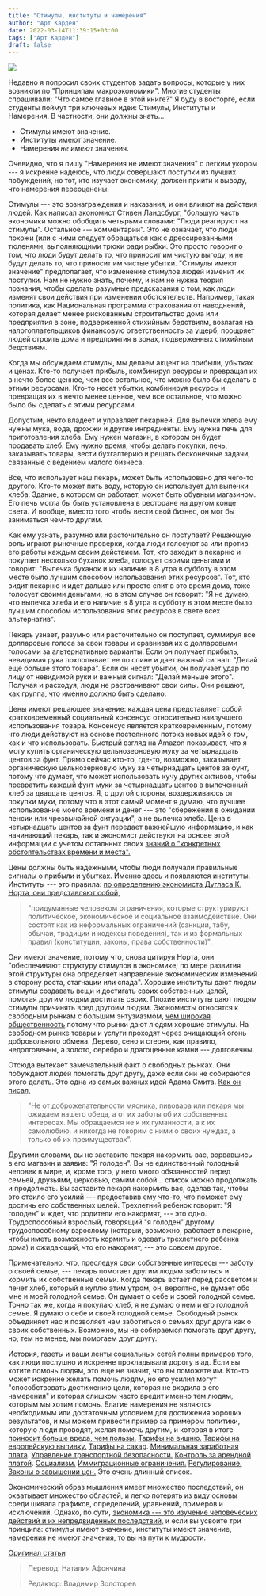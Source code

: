 ```yaml
---
title: "Стимулы, институты и намерения"
author: "Арт Карден"
date: 2022-03-14T11:39:15+03:00
tags: ["Арт Карден"]
draft: false
---
```

![](https://www.aier.org/wp-content/uploads/2021/09/flamingo-1536x975.jpg)

Недавно я попросил своих студентов задать вопросы, которые у них возникли по "Принципам макроэкономики". Многие студенты спрашивали: "Что самое главное в этой книге?" Я буду в восторге, если студенты поймут три ключевых идеи: Стимулы, Институты и Намерения. В частности, они должны знать...

* Стимулы имеют значение.
* Институты имеют значение.
* Намерения *не имеют* значения.

Очевидно, что я пишу "Намерения не имеют значения" с легким укором --- я искренне надеюсь, что люди совершают поступки из лучших побуждений, но тот, кто изучает экономику, должен прийти к выводу, что намерения переоценены. 

Стимулы --- это вознаграждения и наказания, и они влияют на действия людей. Как написал экономист Стивен Ландсбург, "большую часть экономики можно обобщить четырьмя словами: "Люди реагируют на стимулы". Остальное --- комментарии". Это не означает, что люди похожи (или с ними следует обращаться как с дрессированными тюленями, выполняющими трюки ради рыбки. Это просто говорит о том, что люди будут делать то, что приносит им чистую выгоду, и не будут делать то, что приносит им чистые убытки. "Стимулы имеют значение" предполагает, что изменение стимулов людей изменит их поступки. Нам не нужно знать, почему, и нам не нужна теория познания, чтобы сделать разумные предсказания о том, как люди изменят свои действия при изменении обстоятельств. Например, такая политика, как Национальная программа страхования от наводнений, которая делает менее рискованным строительство дома или предприятия в зоне, подверженной стихийным бедствиям, возлагая на налогоплательщиков финансовую ответственность за ущерб, поощряет людей строить дома и предприятия в зонах, подверженных стихийным бедствиям.

Когда мы обсуждаем стимулы, мы делаем акцент на прибыли, убытках и ценах. Кто-то получает прибыль, комбинируя ресурсы и превращая их в нечто более ценное, чем все остальное, что можно было бы сделать с этими ресурсами. Кто-то несет убытки, комбинируя ресурсы и превращая их в нечто менее ценное, чем все остальное, что можно было бы сделать с этими ресурсами.

Допустим, некто владеет и управляет пекарней. Для выпечки хлеба ему нужны мука, вода, дрожжи и другие ингредиенты. Ему нужна печь для приготовления хлеба. Ему нужен магазин, в котором он будет продавать хлеб. Ему нужно время, чтобы делать покупки, печь, заказывать товары, вести бухгалтерию и решать бесконечные задачи, связанные с ведением малого бизнеса.

Все, что использует наш пекарь, может быть использовано для чего-то другого. Кто-то может пить воду, которую он использует для выпечки хлеба. Здание, в котором он работает, может быть обувным магазином. Его печь могла бы быть установлена в ресторане на другом конце света. И вообще, вместо того чтобы вести свой бизнес, он мог бы заниматься чем-то другим.

Как ему узнать, разумно или расточительно он поступает? Решающую роль играют рыночные проверки, когда люди голосуют за или против его работы каждым своим действием. Тот, кто заходит в пекарню и покупает несколько буханок хлеба, голосует своими деньгами и говорит: "Выпечка буханок и их наличие в 8 утра в субботу в этом месте было лучшим способом использования этих ресурсов". Тот, кто видит пекарню и идет дальше или просто спит в это время дома, тоже голосует своими деньгами, но в этом случае он говорит: "Я не думаю, что выпечка хлеба и его наличие в 8 утра в субботу в этом месте было лучшим способом использования этих ресурсов в свете всех альтернатив".

Пекарь узнает, разумно или расточительно он поступает, суммируя все долларовые голоса за свои товары и сравнивая их с долларовыми голосами за альтернативные варианты. Если он получает прибыль, невидимая рука похлопывает ее по спине и дает важный сигнал: "Делай еще больше этого товара". Если он несет убытки, он получает удар по лицу от невидимой руки и важный сигнал: "Делай меньше этого". Получая и расходуя, люди не растрачивают свои силы. Они решают, как группа, что именно должно быть сделано.

Цены имеют решающее значение: каждая цена представляет собой кратковременный социальный консенсус относительно наилучшего использования товара. Консенсус является кратковременным, потому что люди действуют на основе постоянного потока новых идей о том, как и что использовать. Быстрый взгляд на Amazon показывает, что я могу купить органическую цельнозерновую муку за четырнадцать центов за фунт. Прямо сейчас кто-то, где-то, возможно, заказывает органическую цельнозерновую муку за четырнадцать центов за фунт, потому что думает, что может использовать кучу других активов, чтобы превратить каждый фунт муки за четырнадцать центов в выпеченный хлеб за двадцать центов. Я, с другой стороны, воздерживаюсь от покупки муки, потому что в этот самый момент я думаю, что лучшее использование моего времени и денег --- это "сбережения в ожидании пенсии или чрезвычайной ситуации", а не выпечка хлеба. Цена в четырнадцать центов за фунт передает важнейшую информацию, и как начинающий пекарь, так и экономист действуют на основе этой информации с учетом остальных своих [знаний о "конкретных обстоятельствах времени и места".](https://www.econlib.org/library/Essays/hykKnw.html)

Цены должны быть надежными, чтобы люди получали правильные сигналы о прибыли и убытках. Именно здесь и появляются институты. Институты --- это правила: [по определению экономиста Дугласа К. Норта, они представляют собой,](https://www.aeaweb.org/articles?id=10.1257/jep.5.1.97) 

> "придуманные человеком ограничения, которые структурируют политическое, экономическое и социальное взаимодействие. Они состоят как из неформальных ограничений (санкции, табу, обычаи, традиции и кодексы поведения), так и из формальных правил (конституции, законы, права собственности)".

Они имеют значение, потому что, снова цитируя Норта, они "обеспечивают структуру стимулов в экономике; по мере развития этой структуры она определяет направление экономических изменений в сторону роста, стагнации или спада". Хорошие институты дают людям стимулы создавать вещи и достигать своих собственных целей, помогая другим людям достигать своих. Плохие институты дают людям стимулы причинять вред другоим людям. Экономисты относятся к свободным рынкам с большим энтузиазмом, [чем широкая общественность](https://www.cato.org/policy-analysis/myth-rational-voter-why-democracies-choose-bad-policies) потому что рынки дают людям хорошие стимулы. На свободном рынке товары и услуги проходят через очищающий огонь добровольного обмена. Дерево, сено и стерня, как правило, недолговечны, а золото, серебро и драгоценные камни --- долговечны.

Отсюда вытекает замечательный факт о свободных рынках. Они побуждают людей помогать друг другу, даже если они не собираются этого делать. Это одна из самых важных идей Адама Смита. [Как он писал,](https://oll.libertyfund.org/quote/adam-smith-butcher-brewer-baker) 

> "Не от доброжелательности мясника, пивовара или пекаря мы ожидаем нашего обеда, а от их заботы об их собственных интересах. Мы обращаемся не к их гуманности, а к их самолюбию, и никогда не говорим с ними о своих нуждах, а только об их преимуществах".

Другими словами, вы не заставите пекаря накормить вас, ворвавшись в его магазин и заявив: "Я голоден". Вы не единственный голодный человек в мире, и, кроме того, у него много обязанностей перед семьей, друзьями, церковью, самим собой... список можно продолжать и продолжать. Вы заставите пекаря накормить вас, сделав так, чтобы это стоило его усилий --- предоставив ему что-то, что поможет ему достичь его собственных целей. Трехлетний ребенок говорит: "Я голоден" и ждет, что родители его накормят, --- это одно. Трудоспособный взрослый, говорящий "я голоден" другому трудоспособному взрослому (который, возможно, работает в пекарне, чтобы иметь возможность кормить и одевать трехлетнего ребенка дома) и ожидающий, что его накормят, --- это совсем другое.

Примечательно, что, преследуя свои собственные интересы --- заботу о своей семье, --- пекарь помогает другим людям заботиться и кормить их собственные семьи. Когда пекарь встает перед рассветом и печет хлеб, который я куплю этим утром, он, вероятно, не думает обо мне и моей голодной семье. Он думает о себе и своей голодной семье. Точно так же, когда я покупаю хлеб, я не думаю о нем и его голодной семье. Я думаю о себе и своей голодной семье. Свободный рынок объединяет нас и позволяет нам заботиться о семьях друг друга как о своих собственных. Возможно, мы не собираемся помогать друг другу, но, тем не менее, мы помогаем друг другу.

История, газеты и ваши ленты социальных сетей полны примеров того, как люди послушно и искренне прокладывали дорогу в ад. Если вы хотите помочь людям, это еще не значит, что вы поможете им. Кто-то может искренне желать помочь людям, но его усилия могут "способствовать достижению цели, которая не входила в его намерения" и которая слишком часто вредит именно тем людям, которым мы хотим помочь. Благие намерения не являются необходимым или достаточным условием для достижения хороших результатов, и мы можем привести пример за примером политики, которую люди проводят, желая помочь другим, и которая в итоге [приносит больше вреда, чем пользы.](https://www.forbes.com/sites/artcarden/2011/09/23/unintended-consequences-hurting-when-you-think-youre-helping/?sh=54c5d1015fcd) [Тарифы на вишню.](https://www.aier.org/article/the-wicked-politics-of-cherry-tariffs/) [Тарифы на европейскую выпивку.](https://www.forbes.com/sites/artcarden/2020/01/15/tariffs-on-european-booze-will-hurt-american-consumers/?sh=5986eecb79ee) [Тарифы на сахар](https://dailycaller.com/2012/12/03/sugar-tariffs-sweet-for-special-interests-sour-for-us/). [Минимальная заработная плата](https://www.aier.org/article/the-hidden-costs-of-a-15-per-hour-minimum-wage/). [Управление транспортной безопасности.](https://www.usatoday.com/story/opinion/2014/11/23/tsa-airport-security-travel-editorials-debates/19463093/) [Контроль за арендной платой](https://www.forbes.com/sites/artcarden/2019/02/27/rent-control-will-hurt-oregon-renters/?sh=1c199a1e3d45). [Социализм.](https://www.aier.org/article/cuba-demoted-to-not-real-socialism/) [Иммиграционные ограничения.](https://www.aier.org/article/a-wish-for-2021-roll-back-border-socialism/) [Регулирование.](https://www.aier.org/article/the-anatomy-of-government-failure-in-a-pandemic/) [Законы о завышении цен.](https://www.aier.org/article/prices-help-us-bear-one-anothers-burdens/) Это очень длинный список.

Экономический образ мышления имеет множество последствий, он охватывает множество областей, и легко потерять из виду основы среди шквала графиков, определений, уравнений, примеров и исключений. Однако, по сути, [экономика --- это изучение человеческих действий и их непредвиденных последствий,](https://www.forbes.com/sites/artcarden/2018/10/17/how-does-economics-help-us-make-better-policy-here-are-four-examples/?sh=417cd0256a00) и если вы усвоите три принципа: стимулы имеют значение, институты имеют значение, намерения не имеют значения, то вы на пути к мудрости.

[Оригинал статьи](https://www.aier.org/article/economics-in-three-is-incentives-institutions-and-intentions/)

> Перевод: Наталия Афончина

> Редактор: Владимир Золоторев
